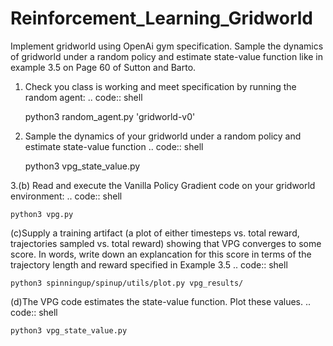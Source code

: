 # Reinforcement_Learning_Gridworld
Implement gridworld using OpenAi gym specification. Sample the dynamics of gridworld under a random policy and estimate state-value function like in example 3.5 on Page 60 of Sutton and Barto.



1. Check you class is working and meet specification by running the random agent:
.. code:: shell

    python3 random_agent.py 'gridworld-v0'

2. Sample the dynamics of your gridworld under a random policy and estimate state-value function
.. code:: shell

    python3 vpg_state_value.py

3.(b) Read and execute the Vanilla Policy Gradient code on your gridworld environment:
.. code:: shell

    python3 vpg.py

(c)Supply a training artifact (a plot of either timesteps vs. total reward, trajectories sampled vs. total reward) showing that VPG converges to some score. In words, write down an explancation for this score in terms of the trajectory length and reward specified in Example 3.5
.. code:: shell

    python3 spinningup/spinup/utils/plot.py vpg_results/

(d)The VPG code estimates the state-value function. Plot these values.
.. code:: shell

    python3 vpg_state_value.py 
